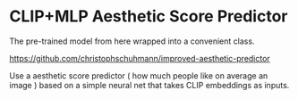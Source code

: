 # CLIP+MLP Aesthetic Score Predictor

The pre-trained model from here wrapped into a convenient class.

https://github.com/christophschuhmann/improved-aesthetic-predictor

Use a aesthetic score predictor ( how much people like on average an image ) based on a simple neural net that takes CLIP embeddings as inputs.
